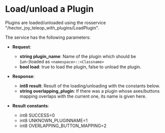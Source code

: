 # Load/unload a Plugin

Plugins are loaded/unloaded using the rosservice "/hector_joy_teleop_with_plugins/LoadPlugin".

The service has the following parameters:
* **Request**:
    * **string plugin_name**: Name of the plugin which should be (un-)loaded as `<namespace>::<Classname>`
    * **bool load**: true to load the plugin, false to unload the plugin.

* **Response**:
    * **int8 result**: Result of the loading/unloading with the constants below.
    * **string overlapping_plugin**: If there was a plugin whose axes/buttons mapping overlaps with the current one, its name is given here.

* **Result constants**:
    * int8 SUCCESS=0
    * int8 UNKNOWN_PLUGINNAME=1
    * int8 OVERLAPPING_BUTTON_MAPPING=2